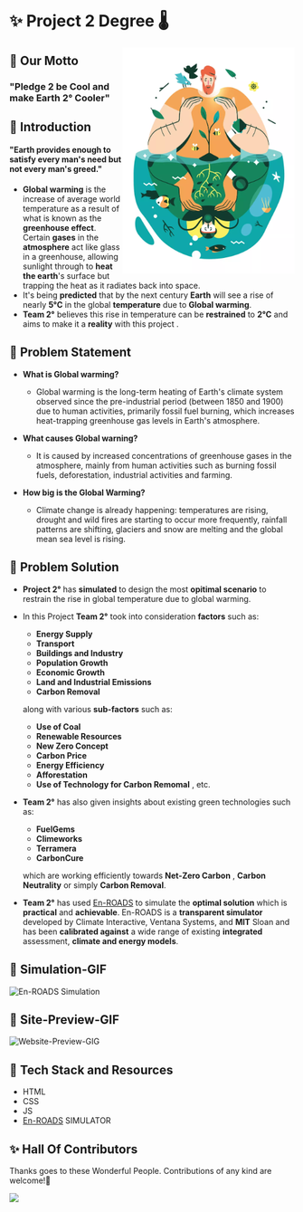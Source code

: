 # ✨ Project 2 Degree 🌡️

<img src="./public/save-earth.webp" alt="Save Earth" height="400" align="right">

## 🌟 Our Motto

### "Pledge 2 be Cool and make Earth 2&#176; Cooler"

## 🌟 Introduction

#### "Earth provides enough to satisfy every man's need but not every man's greed."

* __Global warming__ is the increase of average world temperature as a result of what is known as the __greenhouse effect__. Certain __gases__ in the __atmosphere__ act like glass in a greenhouse, allowing sunlight through to __heat the earth__'s surface but trapping the heat as it radiates back into space.
* It's being __predicted__ that by the next century __Earth__ will see a rise of nearly __5&#176;C__ in the global __temperature__ due to __Global warming__.
* __Team 2&#176;__ believes this rise in temperature can be __restrained__ to __2&#176;C__ and aims to make it a __reality__ with this project .

## 🌟 Problem Statement

* __What is Global warming?__

  * Global warming is the long-term heating of Earth's climate system observed since the pre-industrial period (between 1850 and 1900) due to human activities, primarily fossil fuel burning, which increases heat-trapping greenhouse gas levels in Earth's atmosphere.

* __What causes Global warning?__

    * It is caused by increased concentrations of greenhouse gases in the atmosphere, mainly from human activities such as burning fossil fuels, deforestation, industrial activities and farming.

* __How big is the Global Warming?__

    * Climate change is already happening: temperatures are rising, drought and wild fires are starting to occur more frequently, rainfall patterns are shifting, glaciers and snow are melting and the global mean sea level is rising.


##  🌟 Problem Solution

* __Project 2&#176;__ has __simulated__ to design the most __opitimal scenario__ to restrain the rise in global temperature due to global warming.
* In this Project __Team 2&#176;__ took into consideration __factors__ such as:
 
     * __Energy Supply__  
     * __Transport__
     * __Buildings and Industry__
     * __Population Growth__
     * __Economic Growth__
     * __Land and Industrial Emissions__
     * __Carbon Removal__

     along with various __sub-factors__ such as:

     * __Use of Coal__
     * __Renewable Resources__
     * __New Zero Concept__
     * __Carbon Price__
     * __Energy Efficiency__
     * __Afforestation__
     * __Use of Technology for Carbon Remomal__ , etc.
 
* __Team 2&#176;__ has also given insights about existing green technologies such as:
 
     * __FuelGems__
     * __Climeworks__
     * __Terramera__
     * __CarbonCure__
 
  which are working efficiently towards __Net-Zero Carbon__ , __Carbon Neutrality__ or simply __Carbon Removal__.

* __Team 2&#176;__ has used [En-ROADS](https://en-roads.climateinteractive.org/scenario.html?v=21.8.0) to simulate the __optimal solution__ which is __practical__ and __achievable__. En-ROADS is a __transparent simulator__ developed by Climate Interactive, Ventana Systems, and __MIT__ Sloan and has been __calibrated against__ a wide range of existing __integrated__ assessment, __climate and energy models__.

##  🌟 Simulation-GIF
![En-ROADS Simulation](public/simulation.gif)

##  🌟 Site-Preview-GIF
![Website-Preview-GIG](public/site-demo.gif)

##  🌟 Tech Stack and Resources
  
  * HTML
  * CSS
  * JS
  * [En-ROADS](https://www.climateinteractive.org/tools/en-roads/) SIMULATOR

## ✨ Hall Of Contributors

Thanks goes to these Wonderful People. Contributions of any kind are welcome!🚀

<!-- ALL-CONTRIBUTORS-LIST:START - Do not remove or modify this section -->
<!-- prettier-ignore-start -->
<!-- markdownlint-disable -->

<a href="https://github.com/The-CODE-Plus-Plus-Community/2-Degree-HackACode/contributors">
  <img src="https://contrib.rocks/image?repo=The-CODE-Plus-Plus-Community/2-Degree-HackACode" />
</a>


